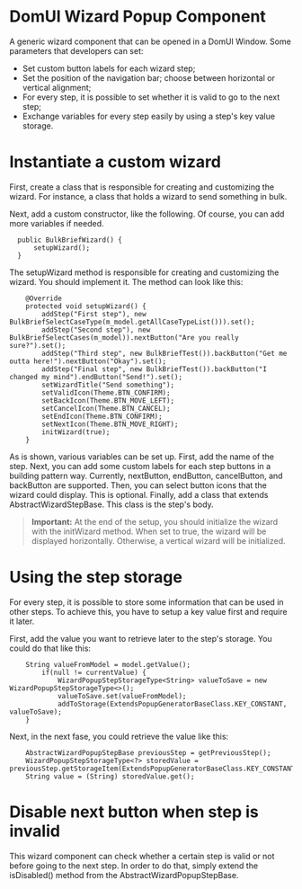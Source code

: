 # DomUI Wizard Popup Component

A generic wizard component that can be opened in a DomUI Window. Some parameters that developers can set:

  - Set custom button labels for each wizard step;
  - Set the position of the navigation bar; choose between horizontal or vertical alignment;
  - For every step, it is possible to set whether it is valid to go to the next step;
  - Exchange variables for every step easily by using a step's key value storage.

# Instantiate a custom wizard

First, create a class that is responsible for creating and customizing the wizard. For instance, a class that holds a wizard to send something in bulk.

Next, add a custom constructor, like the following. Of course, you can add more variables if needed.
  
  ```
	public BulkBriefWizard() {
        setupWizard();
	}
  ```

The setupWizard method is responsible for creating and customizing the wizard. You should implement it. The method can look like this:

```
    @Override
    protected void setupWizard() {
        addStep("First step"), new BulkBriefSelectCaseType(m_model.getAllCaseTypeList())).set();
        addStep("Second step"), new BulkBriefSelectCases(m_model)).nextButton("Are you really sure?").set();
        addStep("Third step", new BulkBriefTest()).backButton("Get me outta here!").nextButton("Okay").set();
        addStep("Final step", new BulkBriefTest()).backButton("I changed my mind").endButton("Send!").set();
        setWizardTitle("Send something");
        setValidIcon(Theme.BTN_CONFIRM);
        setBackIcon(Theme.BTN_MOVE_LEFT);
        setCancelIcon(Theme.BTN_CANCEL);
        setEndIcon(Theme.BTN_CONFIRM);
        setNextIcon(Theme.BTN_MOVE_RIGHT);
        initWizard(true);
    }
```

As is shown, various variables can be set up. First, add the name of the step. Next, you can add some custom labels for each step buttons in a building pattern way. Currently, nextButton, endButton, cancelButton, and backButton are supported. Then, you can select button icons that the wizard could display. This is optional. Finally, add a class that extends AbstractWizardStepBase. This class is the step's body.

> **Important:** At the end of the setup, you should initialize the wizard with the initWizard method. When set to true, the wizard will be displayed horizontally. Otherwise, a vertical wizard will be initialized.

# Using the step storage

For every step, it is possible to store some information that can be used in other steps. To achieve this, you have to setup a key value first and require it later. 

First, add the value you want to retrieve later to the step's storage. You could do that like this:

```
	String valueFromModel = model.getValue();
        if(null != currentValue) {
            WizardPopupStepStorageType<String> valueToSave = new WizardPopupStepStorageType<>();
            valueToSave.set(valueFromModel);
            addToStorage(ExtendsPopupGeneratorBaseClass.KEY_CONSTANT, valueToSave);
	}
```

Next, in the next fase, you could retrieve the value like this:

```
	AbstractWizardPopupStepBase previousStep = getPreviousStep();
	WizardPopupStepStorageType<?> storedValue = previousStep.getStorageItem(ExtendsPopupGeneratorBaseClass.KEY_CONSTANT);
	String value = (String) storedValue.get();
```

# Disable next button when step is invalid

This wizard component can check whether a certain step is valid or not before going to the next step. In order to do that, simply extend the isDisabled() method from the AbstractWizardPopupStepBase.
